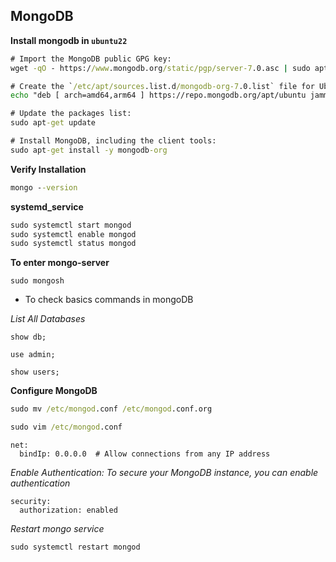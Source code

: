 ## MongoDB

**Install mongodb in `ubuntu22`**

```cmd
# Import the MongoDB public GPG key:
wget -qO - https://www.mongodb.org/static/pgp/server-7.0.asc | sudo apt-key add -

# Create the `/etc/apt/sources.list.d/mongodb-org-7.0.list` file for Ubuntu:
echo "deb [ arch=amd64,arm64 ] https://repo.mongodb.org/apt/ubuntu jammy/mongodb-org/7.0 multiverse" | sudo tee /etc/apt/sources.list.d/mongodb-org-7.0.list

# Update the packages list:
sudo apt-get update

# Install MongoDB, including the client tools:
sudo apt-get install -y mongodb-org
```
**Verify Installation**

```cmd
mongo --version
```
**systemd_service**

```cmd
sudo systemctl start mongod
sudo systemctl enable mongod
sudo systemctl status mongod
```

**To enter mongo-server**

```cdm
sudo mongosh
```

* To check basics commands in mongoDB 

_List All Databases_
```shell
show db;
```
```shell
use admin;
```
```shell
show users;
```

**Configure MongoDB**

```cmd
sudo mv /etc/mongod.conf /etc/mongod.conf.org
```
```cmd
sudo vim /etc/mongod.conf
```
```shell
net:
  bindIp: 0.0.0.0  # Allow connections from any IP address
```
_Enable Authentication: To secure your MongoDB instance, you can enable authentication_

```shell
security:
  authorization: enabled
```

_Restart mongo service_
```cmd
sudo systemctl restart mongod
```
